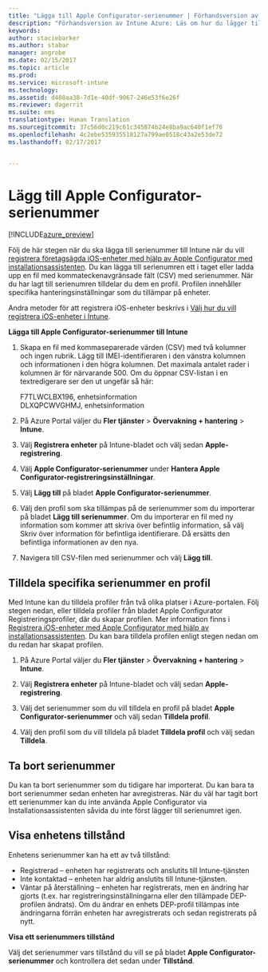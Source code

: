 ```yaml
---
title: "Lägga till Apple Configurator-serienummer | Förhandsversion av Intune Azure | Microsoft Docs"
description: "Förhandsversion av Intune Azure: Läs om hur du lägger till serienummer till företagsägda iOS-enheter med Apple Configurator."
keywords: 
author: staciebarker
ms.author: stabar
manager: angrobe
ms.date: 02/15/2017
ms.topic: article
ms.prod: 
ms.service: microsoft-intune
ms.technology: 
ms.assetid: d408aa38-7d1e-40df-9067-246e53f6e26f
ms.reviewer: dagerrit
ms.suite: ems
translationtype: Human Translation
ms.sourcegitcommit: 37c56d0c219c61c345874b24e8ba9ac640f1ef76
ms.openlocfilehash: 4c2ebe535935518127a799ae0518c43a2e53de72
ms.lasthandoff: 02/17/2017


---
```


# <a name="add-apple-configurator-serial-numbers"></a>Lägg till Apple Configurator-serienummer

[!INCLUDE[azure_preview](../includes/azure_preview.md)]

Följ de här stegen när du ska lägga till serienummer till Intune när du vill [registrera företagsägda iOS-enheter med hjälp av Apple Configurator med installationsassistenten](enroll-ios-devices-with-apple-configurator-and-setup-assistant.md). Du kan lägga till serienumren ett i taget eller ladda upp en fil med kommateckenavgränsade fält (CSV) med serienummer. När du har lagt till serienumren tilldelar du dem en profil. Profilen innehåller specifika hanteringsinställningar som du tillämpar på enheter.

Andra metoder för att registrera iOS-enheter beskrivs i [Välj hur du vill registrera iOS-enheter i Intune](choose-ios-enrollment-method.md).

**Lägga till Apple Configurator-serienummer till Intune**

1. Skapa en fil med kommaseparerade värden (CSV) med två kolumner och ingen rubrik. Lägg till IMEI-identifieraren i den vänstra kolumnen och informationen i den högra kolumnen. Det maximala antalet rader i kolumnen är för närvarande 500. Om du öppnar CSV-listan i en textredigerare ser den ut ungefär så här:

    F7TLWCLBX196, enhetsinformation</br>
   DLXQPCWVGHMJ, enhetsinformation

2. På Azure Portal väljer du **Fler tjänster** > **Övervakning + hantering** > **Intune**.

3.  Välj **Registrera enheter** på Intune-bladet och välj sedan **Apple-registrering**.

4. Välj **Apple Configurator-serienummer** under **Hantera Apple Configurator-registreringsinställningar**.

5. Välj **Lägg till** på bladet **Apple Configurator-serienummer**.

6. Välj den profil som ska tillämpas på de serienummer som du importerar på bladet **Lägg till serienummer**. Om du importerar en fil med ny information som kommer att skriva över befintlig information, så välj Skriv över information för befintliga identifierare. Då ersätts den befintliga informationen av den nya.

7. Navigera till CSV-filen med serienummer och välj **Lägg till**.

## <a name="assign-a-profile-to-specific-serial-numbers"></a>Tilldela specifika serienummer en profil

Med Intune kan du tilldela profiler från två olika platser i Azure-portalen. Följ stegen nedan, eller tilldela profiler från bladet Apple Configurator Registreringsprofiler, där du skapar profilen. Mer information finns i [Registrera iOS-enheter med Apple Configurator med hjälp av installationsassistenten](enroll-ios-devices-with-apple-configurator-and-setup-assistant.md). Du kan bara tilldela profilen enligt stegen nedan om du redan har skapat profilen.

1. På Azure Portal väljer du **Fler tjänster** > **Övervakning + hantering** > **Intune**.

2. Välj **Registrera enheter** på Intune-bladet och välj sedan **Apple-registrering**.

3. Välj det serienummer som du vill tilldela en profil på bladet **Apple Configurator-serienummer** och välj sedan **Tilldela profil**.

4. Välj den profil som du vill tilldela på bladet **Tilldela profil** och välj sedan **Tilldela**.

## <a name="delete-serial-numbers"></a>Ta bort serienummer
Du kan ta bort serienummer som du tidigare har importerat. Du kan bara ta bort serienummer sedan enheten har avregistreras. När du väl har tagit bort ett serienummer kan du inte använda Apple Configurator via Installationsassistenten såvida du inte först lägger till serienumret igen.

## <a name="view-the-state-of-a-device"></a>Visa enhetens tillstånd
Enhetens serienummer kan ha ett av två tillstånd:

- Registrerad – enheten har registrerats och anslutits till Intune-tjänsten
- Inte kontaktad – enheten har aldrig anslutits till Intune-tjänsten.
- Väntar på återställning – enheten har registrerats, men en ändring har gjorts (t.ex. har registreringsinställningarna eller den tillämpade DEP-profilen ändrats). Om du ändrar en enhets DEP-profil tillämpas inte ändringarna förrän enheten har avregistrerats och sedan registrerats på nytt.

**Visa ett serienummers tillstånd**

Välj det serienummer vars tillstånd du vill se på bladet **Apple Configurator-serienummer** och kontrollera det sedan under **Tillstånd**.

